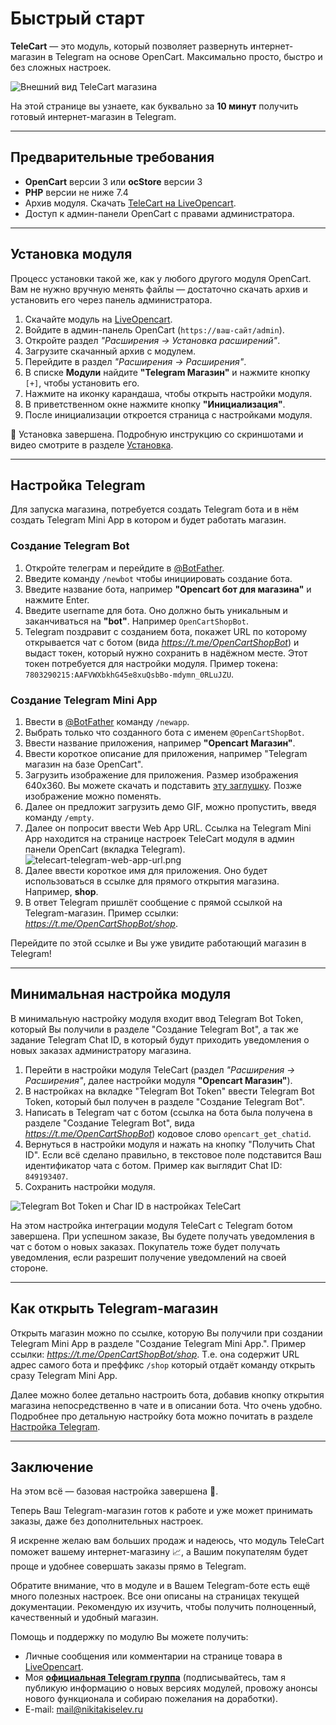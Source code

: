 # Быстрый старт

**TeleCart** — это модуль, который позволяет развернуть интернет-магазин в Telegram на основе OpenCart. Максимально
просто, быстро и без сложных настроек.

![Внешний вид TeleCart магазина](images/telecart-preview.png)

На этой странице вы узнаете, как буквально за **10 минут** получить готовый интернет-магазин в Telegram.

---

## Предварительные требования

- **OpenCart** версии 3 или **ocStore** версии 3
- **PHP** версии не ниже 7.4
- Архив модуля. Скачать [TeleCart на LiveOpencart](https://liveopencart.ru/opencart-moduli-shablony/moduli/telecart).
- Доступ к админ-панели OpenCart с правами администратора.

---

## Установка модуля

Процесс установки такой же, как у любого другого модуля OpenCart.
Вам не нужно вручную менять файлы — достаточно скачать архив и установить его через панель администратора.

1. Скачайте модуль на [LiveOpencart](https://liveopencart.ru/opencart-moduli-shablony/moduli/telecart).
2. Войдите в админ-панель OpenCart (`https://ваш-сайт/admin`).
3. Откройте раздел _"Расширения -> Установка расширений"_.
4. Загрузите скачанный архив с модулем.
5. Перейдите в раздел _"Расширения -> Расширения"_.
6. В списке **Модули** найдите **"Telegram Магазин"** и нажмите кнопку `[+]`, чтобы установить его.
7. Нажмите на иконку карандаша, чтобы открыть настройки модуля.
8. В приветственном окне нажмите кнопку **"Инициализация"**.
9. После инициализации откроется страница с настройками модуля.

🎇 Установка завершена. Подробную инструкцию со скриншотами и видео смотрите в разделе [Установка](install.md).

---

## Настройка Telegram

Для запуска магазина, потребуется создать Telegram бота и в нём создать Telegram Mini App в котором и будет работать магазин.

### Создание Telegram Bot

1. Откройте телеграм и перейдите в [@BotFather](https://t.me/botfather).
2. Введите команду `/newbot` чтобы инициировать создание бота.
3. Введите название бота, например **"Opencart бот для магазина"** и нажмите Enter.
4. Введите username для бота. Оно должно быть уникальным и заканчиваться на **"bot"**. Например `OpenCartShopBot`.
5. Telegram поздравит с созданием бота, покажет URL по которому открывается чат с ботом (вида _https://t.me/OpenCartShopBot_) и выдаст токен, который нужно сохранить в надёжном месте. Этот токен потребуется для настройки модуля. Пример токена: `7803290215:AAFVWXbkhG45e8xuQsbBo-mdymn_0RLuJZU`.

### Создание Telegram Mini App

1. Ввести в [@BotFather](https://t.me/botfather) команду `/newapp`.
2. Выбрать только что созданного бота с именем `@OpenCartShopBot`.
3. Ввести название приложения, например **"Opencart Магазин"**.
4. Ввести короткое описание для приложения, например "Telegram магазин на базе OpenCart".
5. Загрузить изображение для приложения. Размер изображения 640x360. Вы можете скачать и подставить [эту заглушку](https://dummyimage.com/640x360/000/fff). Позже изображение можно поменять.
6. Далее он предложит загрузить демо GIF, можно пропустить, введя команду `/empty`.
7. Далее он попросит ввести Web App URL. Ссылка на Telegram Mini App находится на странице настроек TeleCart модуля в админ панели OpenCart (вкладка Telegram).
    ![telecart-telegram-web-app-url.png](images/telecart-telegram-web-app-url.png)
8. Далее ввести короткое имя для приложения. Оно будет использоваться в ссылке для прямого открытия магазина. Например, **shop**.
9. В ответ Telegram пришлёт сообщение с прямой ссылкой на Telegram-магазин. Пример ссылки: _https://t.me/OpenCartShopBot/shop_.

Перейдите по этой ссылке и Вы уже увидите работающий магазин в Telegram!

---

## Минимальная настройка модуля

В минимальную настройку модуля входит ввод Telegram Bot Token, который Вы получили в разделе "Создание Telegram Bot", а так же задание Telegram Chat ID, в который будут приходить уведомления о новых заказах администратору магазина.

1. Перейти в настройки модуля TeleCart (раздел _"Расширения -> Расширения"_, далее настройки модуля **"Opencart Магазин"**).
2. В настройках на вкладке "Telegram Bot Token" ввести Telegram Bot Token, который был получен в разделе "Создание Telegram Bot".
3. Написать в Telegram чат с ботом (ссылка на бота была получена в разделе "Создание Telegram Bot", вида _https://t.me/OpenCartShopBot_) кодовое слово `opencart_get_chatid`.
4. Вернуться в настройки модуля и нажать на кнопку "Получить Chat ID". Если всё сделано правильно, в текстовое поле подставится Ваш идентификатор чата с ботом. Пример как выглядит Chat ID: `849193407`.
5. Сохранить настройки модуля.

![Telegram Bot Token и Char ID в настройках TeleCart](images/telecart-settings-tg.png)

На этом настройка интеграции модуля TeleCart с Telegram ботом завершена. При успешном заказе, Вы будете получать уведомления в чат с ботом о новых заказах. Покупатель тоже будет получать уведомления, если разрешит получение уведомлений на своей стороне.

---

## Как открыть Telegram-магазин

Открыть магазин можно по ссылке, которую Вы получили при создании Telegram Mini App в разделе "Создание Telegram Mini App.". Пример ссылки: _https://t.me/OpenCartShopBot/shop_. Т.е. она содержит URL адрес самого бота и преффикс `/shop` который отдаёт команду открыть сразу Telegram Mini App.

Далее можно более детально настроить бота, добавив кнопку открытия магазина непосредственно в чате и в описании бота. Что очень удобно. Подробнее про детальную настройку бота можно почитать в разделе [Настройка Telegram](./telegram.md).

---

## Заключение

На этом всё — базовая настройка завершена 🎉.

Теперь Ваш Telegram-магазин готов к работе и уже может принимать заказы, даже без дополнительных настроек.

Я искренне желаю вам больших продаж и надеюсь, что модуль TeleCart поможет вашему интернет-магазину 📈, а Вашим покупателям будет проще и удобнее совершать заказы прямо в Telegram.

Обратите внимание, что в модуле и в Вашем Telegram-боте есть ещё много полезных настроек. Все они описаны на страницах текущей документации. Рекомендую их изучить, чтобы получить полноценный, качественный и удобный магазин.

Помощь и поддержку по модулю Вы можете получить:

* Личные сообщения или комментарии на странице товара в [LiveOpencart](https://liveopencart.ru/opencart-moduli-shablony/moduli/telecart).
* Моя **[официальная Telegram группа](https://t.me/ocstore3)** (подписывайтесь, там я публикую информацию о новых версиях модулей, провожу анонсы нового функционала и собираю пожелания на доработки).
* E-mail: [mail@nikitakiselev.ru](mailto:mail@nikitakiselev.ru)